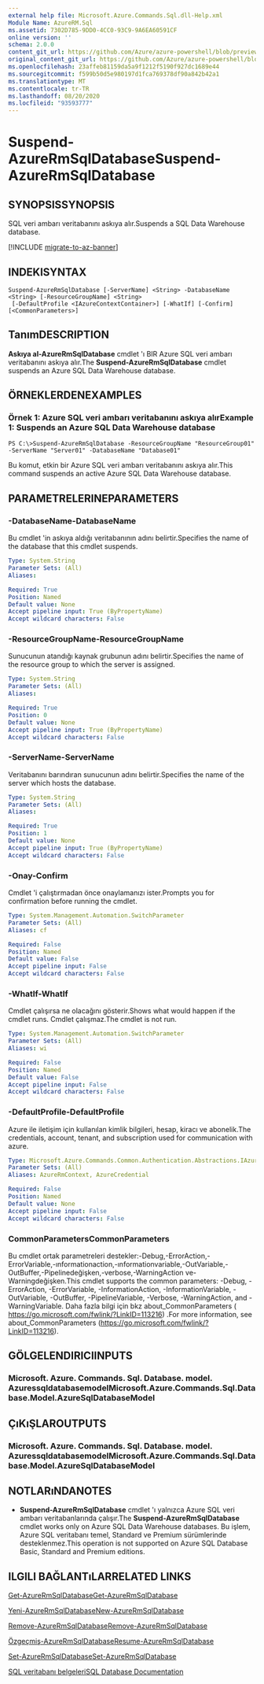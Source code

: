 ```yaml
---
external help file: Microsoft.Azure.Commands.Sql.dll-Help.xml
Module Name: AzureRM.Sql
ms.assetid: 7302D785-9DD0-4CC0-93C9-9A6EA60591CF
online version: ''
schema: 2.0.0
content_git_url: https://github.com/Azure/azure-powershell/blob/preview/src/ResourceManager/Sql/Commands.Sql/help/Suspend-AzureRmSqlDatabase.md
original_content_git_url: https://github.com/Azure/azure-powershell/blob/preview/src/ResourceManager/Sql/Commands.Sql/help/Suspend-AzureRmSqlDatabase.md
ms.openlocfilehash: 23affeb81159da5a9f1212f5190f927dc1689e44
ms.sourcegitcommit: f599b50d5e980197d1fca769378df90a842b42a1
ms.translationtype: MT
ms.contentlocale: tr-TR
ms.lasthandoff: 08/20/2020
ms.locfileid: "93593777"
---
```

# <span data-ttu-id="ee548-101">Suspend-AzureRmSqlDatabase</span><span class="sxs-lookup"><span data-stu-id="ee548-101">Suspend-AzureRmSqlDatabase</span></span>

## <span data-ttu-id="ee548-102">SYNOPSIS</span><span class="sxs-lookup"><span data-stu-id="ee548-102">SYNOPSIS</span></span>
<span data-ttu-id="ee548-103">SQL veri ambarı veritabanını askıya alır.</span><span class="sxs-lookup"><span data-stu-id="ee548-103">Suspends a SQL Data Warehouse database.</span></span>

[!INCLUDE [migrate-to-az-banner](../../includes/migrate-to-az-banner.md)]

## <span data-ttu-id="ee548-104">INDEKI</span><span class="sxs-lookup"><span data-stu-id="ee548-104">SYNTAX</span></span>

```
Suspend-AzureRmSqlDatabase [-ServerName] <String> -DatabaseName <String> [-ResourceGroupName] <String>
 [-DefaultProfile <IAzureContextContainer>] [-WhatIf] [-Confirm] [<CommonParameters>]
```

## <span data-ttu-id="ee548-105">Tanım</span><span class="sxs-lookup"><span data-stu-id="ee548-105">DESCRIPTION</span></span>
<span data-ttu-id="ee548-106">**Askıya al-AzureRmSqlDatabase** cmdlet 'ı BIR Azure SQL veri ambarı veritabanını askıya alır.</span><span class="sxs-lookup"><span data-stu-id="ee548-106">The **Suspend-AzureRmSqlDatabase** cmdlet suspends an Azure SQL Data Warehouse database.</span></span>

## <span data-ttu-id="ee548-107">ÖRNEKLERDEN</span><span class="sxs-lookup"><span data-stu-id="ee548-107">EXAMPLES</span></span>

### <span data-ttu-id="ee548-108">Örnek 1: Azure SQL veri ambarı veritabanını askıya alır</span><span class="sxs-lookup"><span data-stu-id="ee548-108">Example 1: Suspends an Azure SQL Data Warehouse database</span></span>
```
PS C:\>Suspend-AzureRmSqlDatabase -ResourceGroupName "ResourceGroup01" -ServerName "Server01" -DatabaseName "Database01"
```

<span data-ttu-id="ee548-109">Bu komut, etkin bir Azure SQL veri ambarı veritabanını askıya alır.</span><span class="sxs-lookup"><span data-stu-id="ee548-109">This command suspends an active Azure SQL Data Warehouse database.</span></span>

## <span data-ttu-id="ee548-110">PARAMETRELERINE</span><span class="sxs-lookup"><span data-stu-id="ee548-110">PARAMETERS</span></span>

### <span data-ttu-id="ee548-111">-DatabaseName</span><span class="sxs-lookup"><span data-stu-id="ee548-111">-DatabaseName</span></span>
<span data-ttu-id="ee548-112">Bu cmdlet 'in askıya aldığı veritabanının adını belirtir.</span><span class="sxs-lookup"><span data-stu-id="ee548-112">Specifies the name of the database that this cmdlet suspends.</span></span>

```yaml
Type: System.String
Parameter Sets: (All)
Aliases: 

Required: True
Position: Named
Default value: None
Accept pipeline input: True (ByPropertyName)
Accept wildcard characters: False
```

### <span data-ttu-id="ee548-113">-ResourceGroupName</span><span class="sxs-lookup"><span data-stu-id="ee548-113">-ResourceGroupName</span></span>
<span data-ttu-id="ee548-114">Sunucunun atandığı kaynak grubunun adını belirtir.</span><span class="sxs-lookup"><span data-stu-id="ee548-114">Specifies the name of the resource group to which the server is assigned.</span></span>

```yaml
Type: System.String
Parameter Sets: (All)
Aliases: 

Required: True
Position: 0
Default value: None
Accept pipeline input: True (ByPropertyName)
Accept wildcard characters: False
```

### <span data-ttu-id="ee548-115">-ServerName</span><span class="sxs-lookup"><span data-stu-id="ee548-115">-ServerName</span></span>
<span data-ttu-id="ee548-116">Veritabanını barındıran sunucunun adını belirtir.</span><span class="sxs-lookup"><span data-stu-id="ee548-116">Specifies the name of the server which hosts the database.</span></span>

```yaml
Type: System.String
Parameter Sets: (All)
Aliases: 

Required: True
Position: 1
Default value: None
Accept pipeline input: True (ByPropertyName)
Accept wildcard characters: False
```

### <span data-ttu-id="ee548-117">-Onay</span><span class="sxs-lookup"><span data-stu-id="ee548-117">-Confirm</span></span>
<span data-ttu-id="ee548-118">Cmdlet 'i çalıştırmadan önce onaylamanızı ister.</span><span class="sxs-lookup"><span data-stu-id="ee548-118">Prompts you for confirmation before running the cmdlet.</span></span>

```yaml
Type: System.Management.Automation.SwitchParameter
Parameter Sets: (All)
Aliases: cf

Required: False
Position: Named
Default value: False
Accept pipeline input: False
Accept wildcard characters: False
```

### <span data-ttu-id="ee548-119">-WhatIf</span><span class="sxs-lookup"><span data-stu-id="ee548-119">-WhatIf</span></span>
<span data-ttu-id="ee548-120">Cmdlet çalışırsa ne olacağını gösterir.</span><span class="sxs-lookup"><span data-stu-id="ee548-120">Shows what would happen if the cmdlet runs.</span></span>
<span data-ttu-id="ee548-121">Cmdlet çalışmaz.</span><span class="sxs-lookup"><span data-stu-id="ee548-121">The cmdlet is not run.</span></span>

```yaml
Type: System.Management.Automation.SwitchParameter
Parameter Sets: (All)
Aliases: wi

Required: False
Position: Named
Default value: False
Accept pipeline input: False
Accept wildcard characters: False
```

### <span data-ttu-id="ee548-122">-DefaultProfile</span><span class="sxs-lookup"><span data-stu-id="ee548-122">-DefaultProfile</span></span>
<span data-ttu-id="ee548-123">Azure ile iletişim için kullanılan kimlik bilgileri, hesap, kiracı ve abonelik.</span><span class="sxs-lookup"><span data-stu-id="ee548-123">The credentials, account, tenant, and subscription used for communication with azure.</span></span>

```yaml
Type: Microsoft.Azure.Commands.Common.Authentication.Abstractions.IAzureContextContainer
Parameter Sets: (All)
Aliases: AzureRmContext, AzureCredential

Required: False
Position: Named
Default value: None
Accept pipeline input: False
Accept wildcard characters: False
```

### <span data-ttu-id="ee548-124">CommonParameters</span><span class="sxs-lookup"><span data-stu-id="ee548-124">CommonParameters</span></span>
<span data-ttu-id="ee548-125">Bu cmdlet ortak parametreleri destekler:-Debug,-ErrorAction,-ErrorVariable,-ınformationaction,-ınformationvariable,-OutVariable,-OutBuffer,-Pipelinedeğişken,-verbose,-WarningAction ve-Warningdeğişken.</span><span class="sxs-lookup"><span data-stu-id="ee548-125">This cmdlet supports the common parameters: -Debug, -ErrorAction, -ErrorVariable, -InformationAction, -InformationVariable, -OutVariable, -OutBuffer, -PipelineVariable, -Verbose, -WarningAction, and -WarningVariable.</span></span> <span data-ttu-id="ee548-126">Daha fazla bilgi için bkz about_CommonParameters ( https://go.microsoft.com/fwlink/?LinkID=113216) .</span><span class="sxs-lookup"><span data-stu-id="ee548-126">For more information, see about_CommonParameters (https://go.microsoft.com/fwlink/?LinkID=113216).</span></span>

## <span data-ttu-id="ee548-127">GÖLGELENDIRICI</span><span class="sxs-lookup"><span data-stu-id="ee548-127">INPUTS</span></span>

### <span data-ttu-id="ee548-128">Microsoft. Azure. Commands. Sql. Database. model. Azuressqldatabasemodel</span><span class="sxs-lookup"><span data-stu-id="ee548-128">Microsoft.Azure.Commands.Sql.Database.Model.AzureSqlDatabaseModel</span></span>

## <span data-ttu-id="ee548-129">ÇıKıŞLAR</span><span class="sxs-lookup"><span data-stu-id="ee548-129">OUTPUTS</span></span>

### <span data-ttu-id="ee548-130">Microsoft. Azure. Commands. Sql. Database. model. Azuressqldatabasemodel</span><span class="sxs-lookup"><span data-stu-id="ee548-130">Microsoft.Azure.Commands.Sql.Database.Model.AzureSqlDatabaseModel</span></span>

## <span data-ttu-id="ee548-131">NOTLARıNDA</span><span class="sxs-lookup"><span data-stu-id="ee548-131">NOTES</span></span>
* <span data-ttu-id="ee548-132">**Suspend-AzureRmSqlDatabase** cmdlet 'ı yalnızca Azure SQL veri ambarı veritabanlarında çalışır.</span><span class="sxs-lookup"><span data-stu-id="ee548-132">The **Suspend-AzureRmSqlDatabase** cmdlet works only on Azure SQL Data Warehouse databases.</span></span> <span data-ttu-id="ee548-133">Bu işlem, Azure SQL veritabanı temel, Standard ve Premium sürümlerinde desteklenmez.</span><span class="sxs-lookup"><span data-stu-id="ee548-133">This operation is not supported on Azure SQL Database Basic, Standard and Premium editions.</span></span>

## <span data-ttu-id="ee548-134">ILGILI BAĞLANTıLAR</span><span class="sxs-lookup"><span data-stu-id="ee548-134">RELATED LINKS</span></span>

[<span data-ttu-id="ee548-135">Get-AzureRmSqlDatabase</span><span class="sxs-lookup"><span data-stu-id="ee548-135">Get-AzureRmSqlDatabase</span></span>](./Get-AzureRmSqlDatabase.md)

[<span data-ttu-id="ee548-136">Yeni-AzureRmSqlDatabase</span><span class="sxs-lookup"><span data-stu-id="ee548-136">New-AzureRmSqlDatabase</span></span>](./New-AzureRmSqlDatabase.md)

[<span data-ttu-id="ee548-137">Remove-AzureRmSqlDatabase</span><span class="sxs-lookup"><span data-stu-id="ee548-137">Remove-AzureRmSqlDatabase</span></span>](./Remove-AzureRmSqlDatabase.md)

[<span data-ttu-id="ee548-138">Özgeçmiş-AzureRmSqlDatabase</span><span class="sxs-lookup"><span data-stu-id="ee548-138">Resume-AzureRmSqlDatabase</span></span>](./Resume-AzureRmSqlDatabase.md)

[<span data-ttu-id="ee548-139">Set-AzureRmSqlDatabase</span><span class="sxs-lookup"><span data-stu-id="ee548-139">Set-AzureRmSqlDatabase</span></span>](./Set-AzureRmSqlDatabase.md)

[<span data-ttu-id="ee548-140">SQL veritabanı belgeleri</span><span class="sxs-lookup"><span data-stu-id="ee548-140">SQL Database Documentation</span></span>](https://docs.microsoft.com/azure/sql-database/)


